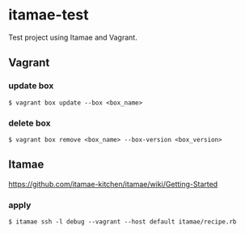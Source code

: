 # itamae-test

Test project using Itamae and Vagrant.

## Vagrant
### update box
```
$ vagrant box update --box <box_name>
```

### delete box
```
$ vagrant box remove <box_name> --box-version <box_version>
```

## Itamae

https://github.com/itamae-kitchen/itamae/wiki/Getting-Started

### apply
```
$ itamae ssh -l debug --vagrant --host default itamae/recipe.rb
```